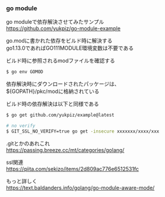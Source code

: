 ### go module

go moduleで依存解決させてみたサンプル  
https://github.com/yukpiz/go-module-example  

go.modに書かれた依存をビルド時に解決する  
go1.13.0であればGO111MODULE環境変数は不要である  

ビルド時に参照されるmodファイルを確認する  
```bash
$ go env GOMOD
```

依存解決時にダウンロードされたパッケージは、  
${GOPATH}/pkc/modに格納されている  

ビルド時の依存解決は以下と同様である  
```bash
$ go get github.com/yukpiz/example@latest

# no verify
$ GIT_SSL_NO_VERIFY=true go get -insecure xxxxxxx/xxxx/xxx
```

.gitとかのあれこれ  
https://passing.breeze.cc/mt/categories/golang/  

ssl関連  
https://qiita.com/sekizo/items/2d809ac776e6512531fc  

もっと詳しく  
https://text.baldanders.info/golang/go-module-aware-mode/  
